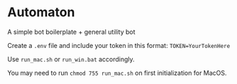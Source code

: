 # Automaton
A simple bot boilerplate + general utility bot

Create a `.env` file and include your token in this format: `TOKEN=YourTokenHere`

Use `run_mac.sh` or `run_win.bat` accordingly.

You may need to run `chmod 755 run_mac.sh` on first initialization for MacOS.
